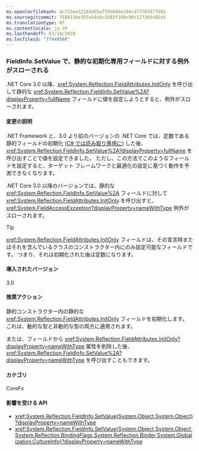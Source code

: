 ```yaml
---
ms.openlocfilehash: dc733ee32184db5af59bb06e294cd73765977581
ms.sourcegitcommit: 7588136e355e10cbc2582f389c90c127363c02a5
ms.translationtype: HT
ms.contentlocale: ja-JP
ms.lasthandoff: 03/14/2020
ms.locfileid: "77449560"
---
```

### <a name="fieldinfosetvalue-throws-exception-for-static-init-only-fields"></a>FieldInfo.SetValue で、静的な初期化専用フィールドに対する例外がスローされる

.NET Core 3.0 以降、<xref:System.Reflection.FieldAttributes.InitOnly> を呼び出して静的な <xref:System.Reflection.FieldInfo.SetValue%2A?displayProperty=fullName> フィールドに値を設定しようとすると、例外がスローされます。

#### <a name="change-description"></a>変更の説明

.NET Framework と、3.0 より前のバージョンの .NET Core では、定数である静的フィールドの初期化 ([C# では読み取り専用に](~/docs/csharp/language-reference/keywords/readonly.md)) した後、<xref:System.Reflection.FieldInfo.SetValue%2A?displayProperty=fullName> を呼び出すことで値を設定できました。 ただし、この方法でこのようなフィールドを設定すると、ターゲット フレームワークと最適化の設定に基づく動作を予測できなくなります。

.NET Core 3.0 以降のバージョンでは、静的な <xref:System.Reflection.FieldInfo.SetValue%2A> フィールドに対して <xref:System.Reflection.FieldAttributes.InitOnly> を呼び出すと、<xref:System.FieldAccessException?displayProperty=nameWithType> 例外がスローされます。

> [!TIP]
> <xref:System.Reflection.FieldAttributes.InitOnly> フィールドは、その宣言時またはそれを含んでいるクラスのコンストラクター内にのみ設定可能なフィールドです。 つまり、それは初期化された後は定数になります。

#### <a name="version-introduced"></a>導入されたバージョン

3.0

#### <a name="recommended-action"></a>推奨アクション

静的コンストラクター内の静的な <xref:System.Reflection.FieldAttributes.InitOnly> フィールドを初期化します。 これは、動的な型と非動的な型の両方に適用されます。

または、フィールドから <xref:System.Reflection.FieldAttributes.InitOnly?displayProperty=nameWithType> 属性を削除した後、<xref:System.Reflection.FieldInfo.SetValue%2A?displayProperty=nameWithType> を呼び出すこともできます。

#### <a name="category"></a>カテゴリ

CoreFx

#### <a name="affected-apis"></a>影響を受ける API

- <xref:System.Reflection.FieldInfo.SetValue(System.Object,System.Object)?displayProperty=nameWithType>
- <xref:System.Reflection.FieldInfo.SetValue(System.Object,System.Object,System.Reflection.BindingFlags,System.Reflection.Binder,System.Globalization.CultureInfo)?displayProperty=nameWithType>

<!--

### Affected APIs

- `M:System.Reflection.FieldInfo.SetValue(System.Object,System.Object)`
- `M:System.Reflection.FieldInfo.SetValue(System.Object,System.Object,System.Reflection.BindingFlags,System.Reflection.Binder,System.Globalization.CultureInfo)`

-->
